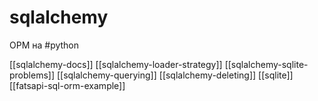 # sqlalchemy

ОРМ на #python

[[sqlalchemy-docs]]
[[sqlalchemy-loader-strategy]]
[[sqlalchemy-sqlite-problems]]
[[sqlalchemy-querying]]
[[sqlalchemy-deleting]]
[[sqlite]]
[[fatsapi-sql-orm-example]]
